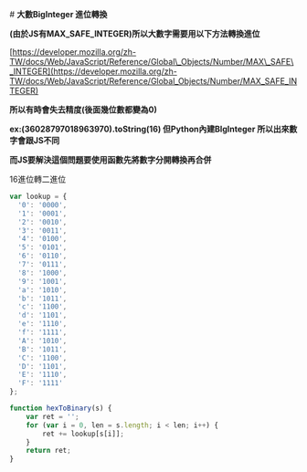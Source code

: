 \# **大數BigInteger 進位轉換**

**\(由於JS有MAX\_SAFE\_INTEGER\)所以大數字需要用以下方法轉換進位**

[https://developer.mozilla.org/zh-TW/docs/Web/JavaScript/Reference/Global\_Objects/Number/MAX\_SAFE\_INTEGER](https://developer.mozilla.org/zh-TW/docs/Web/JavaScript/Reference/Global_Objects/Number/MAX_SAFE_INTEGER)

**所以有時會失去精度\(後面幾位數都變為0\)**

**ex:\(36028797018963970\).toString\(16\) 但Python內建BIgInteger 所以出來數字會跟JS不同**

**而JS要解決這個問題要使用函數先將數字分開轉換再合併**

16進位轉二進位

```js
var lookup = {
  '0': '0000',
  '1': '0001',
  '2': '0010',
  '3': '0011',
  '4': '0100',
  '5': '0101',
  '6': '0110',
  '7': '0111',
  '8': '1000',
  '9': '1001',
  'a': '1010',
  'b': '1011',
  'c': '1100',
  'd': '1101',
  'e': '1110',
  'f': '1111',
  'A': '1010',
  'B': '1011',
  'C': '1100',
  'D': '1101',
  'E': '1110',
  'F': '1111'
};

function hexToBinary(s) {
    var ret = '';
    for (var i = 0, len = s.length; i < len; i++) {
        ret += lookup[s[i]];
    }
    return ret;
}
```




